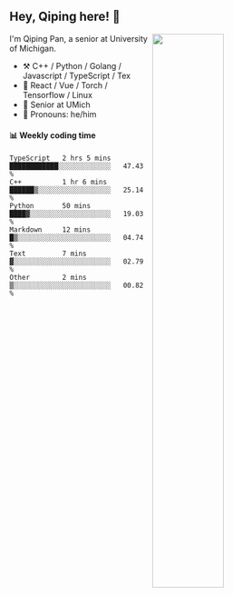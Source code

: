 

## Hey, Qiping here! :wave:

[<img align="right" width="50%" src="https://github-readme-stats.vercel.app/api?username=ppppqp&theme=dark&show_icons=true">](https://metrics.lecoq.io/ppppqp?template=classic)


I'm Qiping Pan, a senior at University of Michigan.

-   :hammer_and_pick: C++ / Python / Golang / Javascript / TypeScript / Tex
-   :pencil: React / Vue / Torch / Tensorflow / Linux 
-   :seedling: Senior at UMich
-   :man: Pronouns: he/him



#### :bar_chart: Weekly coding time

<!--START_SECTION:waka-->

```text
TypeScript   2 hrs 5 mins    ████████████░░░░░░░░░░░░░   47.43 %
C++          1 hr 6 mins     ██████▒░░░░░░░░░░░░░░░░░░   25.14 %
Python       50 mins         ████▓░░░░░░░░░░░░░░░░░░░░   19.03 %
Markdown     12 mins         █▒░░░░░░░░░░░░░░░░░░░░░░░   04.74 %
Text         7 mins          ▓░░░░░░░░░░░░░░░░░░░░░░░░   02.79 %
Other        2 mins          ▒░░░░░░░░░░░░░░░░░░░░░░░░   00.82 %
```

<!--END_SECTION:waka-->
